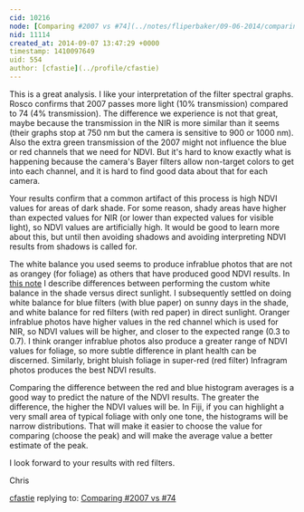 ```yaml
---
cid: 10216
node: [Comparing #2007 vs #74](../notes/fliperbaker/09-06-2014/comparing-2007-vs-74)
nid: 11114
created_at: 2014-09-07 13:47:29 +0000
timestamp: 1410097649
uid: 554
author: [cfastie](../profile/cfastie)
---
```


This is a great analysis. I like your interpretation of the filter spectral graphs. Rosco confirms that 2007 passes more light (10% transmission) compared to 74 (4% transmission). The difference we experience is not that great, maybe because the transmission in the NIR is more similar than it seems (their graphs stop at 750 nm but the camera is sensitive to 900 or 1000 nm). Also the extra green transmission of the 2007 might not influence the blue or red channels that we need for NDVI. But it's hard to know exactly what is happening because the camera's Bayer filters allow non-target colors to get into each channel, and it is hard to find good data about that for each camera.

Your results confirm that a common artifact of this process is high NDVI values for areas of dark shade. For some reason, shady areas have higher than expected values for NIR (or lower than expected values for visible light), so NDVI values are artificially high. It would be good to learn more about this, but until then avoiding shadows and avoiding interpreting NDVI results from shadows is called for.

The white balance you used seems to produce infrablue photos that are not as orangey (for foliage) as others that have produced good NDVI results. In [this note](http://publiclab.org/notes/cfastie/07-17-2013/balancing-act) I describe differences between performing the custom white balance in the shade versus direct sunlight. I subsequently settled on doing white balance for blue filters (with blue paper) on sunny days in the shade, and white balance for red filters (with red paper) in direct sunlight. Oranger infrablue photos have higher values in the red channel which is used for NIR, so NDVI values will be higher, and closer to the expected range (0.3 to 0.7).  I think oranger infrablue photos also produce a greater range of NDVI values for foliage, so more subtle difference in plant health can be discerned. Similarly, bright bluish foliage in super-red (red filter) Infragram photos produces the best NDVI results. 

Comparing the difference between the red and blue histogram averages is a good way to predict the nature of the NDVI results. The greater the difference, the higher the NDVI values will be. In Fiji, if you can highlight a very small area of typical foliage with only one tone, the histograms will be narrow distributions. That will make it easier to choose the value for comparing (choose the peak) and will make the average value a better estimate of the peak.

I look forward to your results with red filters.

Chris





[cfastie](../profile/cfastie) replying to: [Comparing #2007 vs #74](../notes/fliperbaker/09-06-2014/comparing-2007-vs-74)

